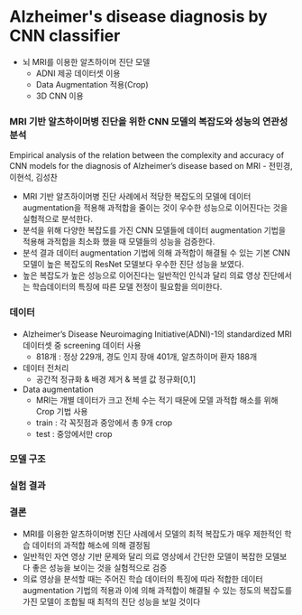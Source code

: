 # Alzheimer's disease diagnosis by CNN classifier
* 뇌 MRI를 이용한 알츠하이머 진단 모델
   - ADNI 제공 데이터셋 이용
   - Data Augmentation 적용(Crop)
   - 3D CNN 이용   
   
   
### MRI 기반 알츠하이머병 진단을 위한 CNN 모델의 복잡도와 성능의 연관성 분석
Empirical analysis of the relation between the complexity and accuracy of CNN models for the diagnosis of Alzheimer’s disease based on MRI - 전민경, 이현석, 김성찬

- MRI 기반 알츠하이머병 진단 사례에서 적당한 복잡도의 모델에 데이터 augmentation을 적용해 과적합을 줄이는 것이 우수한 성능으로 이어진다는 것을 실험적으로 분석한다.
- 분석을 위해 다양한 복잡도를 가진 CNN 모델들에 데이터 augmentation 기법을 적용해 과적합을 최소화 했을 때 모델들의 성능을 검증한다.
- 분석 결과 데이터 augmentation 기법에 의해 과적합이 해결될 수 있는 기본 CNN 모델이 높은 복잡도의 ResNet 모델보다 우수한 진단 성능을 보였다.
- 높은 복잡도가 높은 성능으로 이어진다는 일반적인 인식과 달리 의료 영상 진단에서는 학습데이터의 특징에 따른 모델 전정이 필요함을 의미한다.
   
   
### 데이터
* Alzheimer’s Disease Neuroimaging Initiative(ADNI)-1의 standardized MRI 데이터셋 중 screening 데이터 사용
    - 818개 : 정상 229개, 경도 인지 장애 401개, 알츠하이머 환자 188개
* 데이터 전처리
   - 공간적 정규화 & 배경 제거 & 복셀 값 정규화[0,1]
* Data augmentation
   - MRI는 개별 데이터가 크고 전체 수는 적기 때문에 모델 과적합 해소를 위해 Crop 기법 사용
   - train : 각 꼭짓점과 중앙에서 총 9개 crop
   - test : 중앙에서만 crop
   
### 모델 구조

   
   
### 실험 결과

   
   
### 결론
- MRI를 이용한 알츠하이머병 진단 사례에서 모델의 최적 복잡도가 매우 제한적인 학습 데이터의 과적합 해소에 의해 결정됨
- 일반적인 자연 영상 기반 문제와 달리 의료 영상에서 간단한 모델이 복잡한 모델보다 좋은 성능을 보이는 것을 실험적으로 검증
- 의료 영상을 분석할 때는 주어진 학습 데이터의 특징에 따라 적합한 데이터 augmentation 기법의 적용과 이에 의해 과적합이 해결될 수 있는 정도의 복잡도를 가진 모델이 조합될 때 최적의 진단 성능을
보일 것이다
